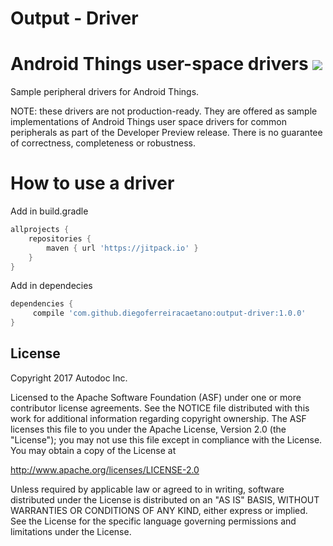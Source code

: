 # Output - Driver

Android Things user-space drivers [![](https://jitpack.io/v/diegoferreiracaetano/output-driver.svg)](https://jitpack.io/#diegoferreiracaetano/output-driver)
=================================

Sample peripheral drivers for Android Things.

NOTE: these drivers are not production-ready. They are offered as sample
implementations of Android Things user space drivers for common peripherals
as part of the Developer Preview release. There is no guarantee
of correctness, completeness or robustness.


How to use a driver
===================

Add in build.gradle
```gradle
allprojects {
	repositories {
		maven { url 'https://jitpack.io' }
	}
}
```

Add in dependecies
```gradle
dependencies {
	 compile 'com.github.diegoferreiracaetano:output-driver:1.0.0'
}
```


License
-------

Copyright 2017 Autodoc Inc.

Licensed to the Apache Software Foundation (ASF) under one or more contributor
license agreements.  See the NOTICE file distributed with this work for
additional information regarding copyright ownership.  The ASF licenses this
file to you under the Apache License, Version 2.0 (the "License"); you may not
use this file except in compliance with the License.  You may obtain a copy of
the License at

  http://www.apache.org/licenses/LICENSE-2.0

Unless required by applicable law or agreed to in writing, software
distributed under the License is distributed on an "AS IS" BASIS, WITHOUT
WARRANTIES OR CONDITIONS OF ANY KIND, either express or implied.  See the
License for the specific language governing permissions and limitations under
the License.
```
